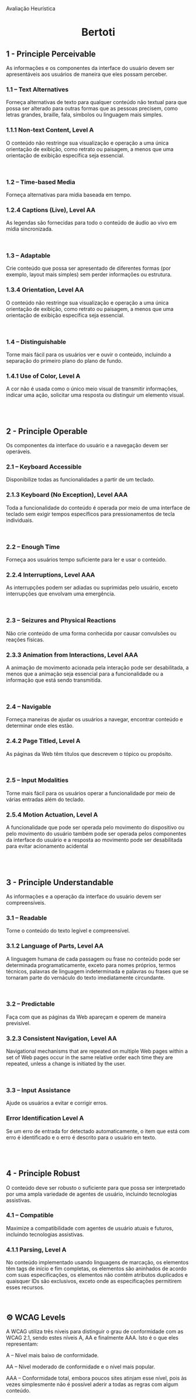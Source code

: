 Avaliação Heurística
<br>
<h1 align="center"> Bertoti </h1>
 
## 1 - Principle Perceivable
As informações e os componentes da interface do usuário devem ser apresentáveis aos usuários de maneira que eles possam perceber.
 ### 1.1 – Text Alternatives
 Forneça alternativas de texto para qualquer conteúdo não textual para que possa ser alterado para outras formas que as pessoas precisem, como letras grandes, braille, fala, símbolos ou linguagem mais simples.
 ### 1.1.1 Non-text Content, Level A
  O conteúdo não restringe sua visualização e operação a uma única orientação de exibição, como retrato ou paisagem, a menos que uma orientação de exibição específica seja essencial.
  
  
<br>

 ### 1.2 – Time-based Media
 Forneça alternativas para mídia baseada em tempo.
 ### 1.2.4 Captions (Live), Level AA
As legendas são fornecidas para todo o conteúdo de áudio ao vivo em mídia sincronizada.
  
<br>

### 1.3 – Adaptable
 Crie conteúdo que possa ser apresentado de diferentes formas (por exemplo, layout mais simples) sem perder informações ou estrutura.
 ### 1.3.4 Orientation, Level AA
O conteúdo não restringe sua visualização e operação a uma única orientação de exibição, como retrato ou paisagem, a menos que uma orientação de exibição específica seja essencial.
  

<br>

### 1.4 – Distinguishable
 Torne mais fácil para os usuários ver e ouvir o conteúdo, incluindo a separação do primeiro plano do plano de fundo.
 ### 1.4.1 Use of Color, Level A
A cor não é usada como o único meio visual de transmitir informações, indicar uma ação, solicitar uma resposta ou distinguir um elemento visual.
  

<br>
<br>

## 2 - Principle Operable
Os componentes da interface do usuário e a navegação devem ser operáveis.
 ### 2.1 – Keyboard Accessible
 Disponibilize todas as funcionalidades a partir de um teclado.
 ### 2.1.3 Keyboard (No Exception), Level AAA
 Toda a funcionalidade do conteúdo é operada por meio de uma interface de teclado sem exigir tempos específicos para pressionamentos de tecla individuais.
  
  
<br>

 ### 2.2 – Enough Time
 Forneça aos usuários tempo suficiente para ler e usar o conteúdo.
 ### 2.2.4 Interruptions, Level AAA
As interrupções podem ser adiadas ou suprimidas pelo usuário, exceto interrupções que envolvam uma emergência.
  

<br>

 ### 2.3 – Seizures and Physical Reactions
 Não crie conteúdo de uma forma conhecida por causar convulsões ou reações físicas.
 ### 2.3.3 Animation from Interactions, Level AAA
A animação de movimento acionada pela interação pode ser desabilitada, a menos que a animação seja essencial para a funcionalidade ou a informação que está sendo transmitida.
  

<br>

 ### 2.4 – Navigable
Forneça maneiras de ajudar os usuários a navegar, encontrar conteúdo e determinar onde eles estão.
 ### 2.4.2 Page Titled, Level A
As páginas da Web têm títulos que descrevem o tópico ou propósito.
   
<br>

 ### 2.5 – Input Modalities
Torne mais fácil para os usuários operar a funcionalidade por meio de várias entradas além do teclado.
 ### 2.5.4 Motion Actuation, Level A
A funcionalidade que pode ser operada pelo movimento do dispositivo ou pelo movimento do usuário também pode ser operada pelos componentes da interface do usuário e a resposta ao movimento pode ser desabilitada para evitar acionamento acidental <br><br>
  

<br>

## 3 - Principle Understandable
As informações e a operação da interface do usuário devem ser compreensíveis.
 ###  3.1 – Readable
Torne o conteúdo do texto legível e compreensível.
 ### 3.1.2 Language of Parts, Level AA
 A linguagem humana de cada passagem ou frase no conteúdo pode ser determinada programaticamente, exceto para nomes próprios, termos técnicos, palavras de linguagem indeterminada e palavras ou frases que se tornaram parte do vernáculo do texto imediatamente circundante.
  
  
<br>

 ### 3.2 – Predictable
 Faça com que as páginas da Web apareçam e operem de maneira previsível.
 ### 3.2.3 Consistent Navigation, Level AA
Navigational mechanisms that are repeated on multiple Web pages within a set of Web pages occur in the same relative order each time they are repeated, unless a change is initiated by the user.
  

<br>

 ### 3.3 – Input Assistance
 Ajude os usuários a evitar e corrigir erros.
 ### Error Identification Level A
Se um erro de entrada for detectado automaticamente, o item que está com erro é identificado e o erro é descrito para o usuário em texto.
   <br><br>
  

<br>

## 4 - Principle Robust
O conteúdo deve ser robusto o suficiente para que possa ser interpretado por uma ampla variedade de agentes de usuário, incluindo tecnologias assistivas.
 ###  4.1 – Compatible
Maximize a compatibilidade com agentes de usuário atuais e futuros, incluindo tecnologias assistivas.
 ### 4.1.1 Parsing, Level A
 No conteúdo implementado usando linguagens de marcação, os elementos têm tags de início e fim completas, os elementos são aninhados de acordo com suas especificações, os elementos não contêm atributos duplicados e quaisquer IDs são exclusivos, exceto onde as especificações permitirem esses recursos.
 
  
<br>

## ⚙️ WCAG Levels
A WCAG utiliza três níveis para distinguir o grau de conformidade com as WCAG 2.1, sendo estes níveis A, AA e finalmente AAA. Isto é o que eles representam:

A – Nível mais baixo de conformidade.

AA – Nível moderado de conformidade e o nível mais popular.

AAA – Conformidade total, embora poucos sites atinjam esse nível, pois às vezes simplesmente não é possível aderir a todas as regras com algum conteúdo.
      

